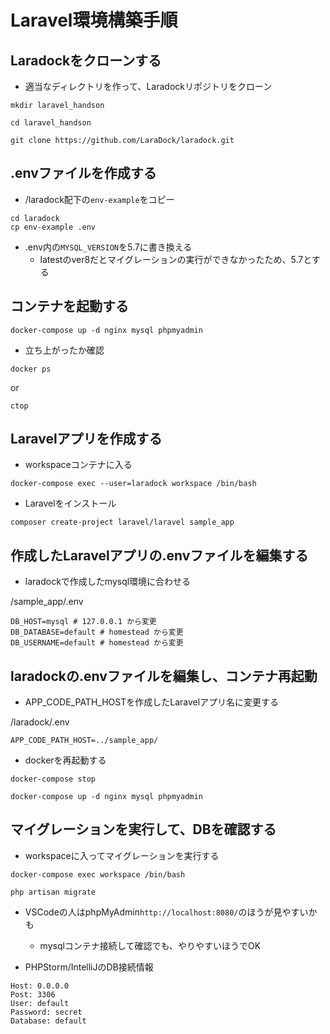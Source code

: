 # Laravel環境構築手順

## Laradockをクローンする
- 適当なディレクトリを作って、Laradockリポジトリをクローン

```
mkdir laravel_handson

cd laravel_handson
```

`git clone https://github.com/LaraDock/laradock.git`

## .envファイルを作成する

- /laradock配下の`env-example`をコピー

```
cd laradock
cp env-example .env
```

- .env内の`MYSQL_VERSION`を5.7に書き換える
    - latestのver8だとマイグレーションの実行ができなかったため、5.7とする

## コンテナを起動する

`docker-compose up -d nginx mysql phpmyadmin`

- 立ち上がったか確認

`docker ps`

or

`ctop`

## Laravelアプリを作成する

- workspaceコンテナに入る

`docker-compose exec --user=laradock workspace /bin/bash`

- Laravelをインストール

`composer create-project laravel/laravel sample_app`

## 作成したLaravelアプリの.envファイルを編集する

- laradockで作成したmysql環境に合わせる

/sample_app/.env
```
DB_HOST=mysql # 127.0.0.1 から変更
DB_DATABASE=default # homestead から変更
DB_USERNAME=default # homestead から変更
```

## laradockの.envファイルを編集し、コンテナ再起動

- APP_CODE_PATH_HOSTを作成したLaravelアプリ名に変更する

/laradock/.env

`APP_CODE_PATH_HOST=../sample_app/`

- dockerを再起動する

`docker-compose stop`

`docker-compose up -d nginx mysql phpmyadmin`

## マイグレーションを実行して、DBを確認する

- workspaceに入ってマイグレーションを実行する

`docker-compose exec workspace /bin/bash`

`php artisan migrate`

- VSCodeの人はphpMyAdmin`http://localhost:8080/`のほうが見やすいかも

    - mysqlコンテナ接続して確認でも、やりやすいほうでOK

- PHPStorm/IntelliJのDB接続情報
```
Host: 0.0.0.0
Post: 3306
User: default
Password: secret
Database: default
```
